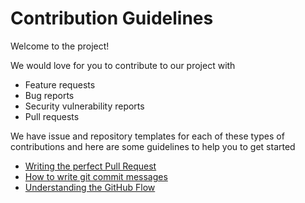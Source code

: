 # Contribution Guidelines

Welcome to the project!

We would love for you to contribute to our project with

- Feature requests
- Bug reports
- Security vulnerability reports
- Pull requests

We have issue and repository templates for each of these
types of contributions and here are some guidelines to help
you to get started

- [Writing the perfect Pull Request](https://github.blog/2015-01-21-how-to-write-the-perfect-pull-request/)
- [How to write git commit messages](https://chris.beams.io/posts/git-commit/)
- [Understanding the GitHub Flow](https://guides.github.com/introduction/flow/)

